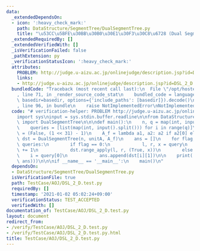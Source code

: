 ```yaml
---
data:
  _extendedDependsOn:
  - icon: ':heavy_check_mark:'
    path: DataStructure/SegmentTree/DualSegmentTree.py
    title: "\u53CC\u5BFE\u30BB\u30B0\u30E1\u30F3\u30C8\u6728 (Dual Segment Tree)"
  _extendedRequiredBy: []
  _extendedVerifiedWith: []
  _isVerificationFailed: false
  _pathExtension: py
  _verificationStatusIcon: ':heavy_check_mark:'
  attributes:
    PROBLEM: http://judge.u-aizu.ac.jp/onlinejudge/description.jsp?id=DSL_2_D
    links:
    - http://judge.u-aizu.ac.jp/onlinejudge/description.jsp?id=DSL_2_D
  bundledCode: "Traceback (most recent call last):\n  File \"/opt/hostedtoolcache/Python/3.10.4/x64/lib/python3.10/site-packages/onlinejudge_verify/documentation/build.py\"\
    , line 71, in _render_source_code_stat\n    bundled_code = language.bundle(stat.path,\
    \ basedir=basedir, options={'include_paths': [basedir]}).decode()\n  File \"/opt/hostedtoolcache/Python/3.10.4/x64/lib/python3.10/site-packages/onlinejudge_verify/languages/python.py\"\
    , line 96, in bundle\n    raise NotImplementedError\nNotImplementedError\n"
  code: "# verification-helper: PROBLEM http://judge.u-aizu.ac.jp/onlinejudge/description.jsp?id=DSL_2_D\n\
    import sys\ninput = sys.stdin.buffer.readline\n\nfrom DataStructure.SegmentTree.DualSegmentTree\
    \ import DualSegmentTree\n\n\ndef main():\n    n, q = map(int, input().split())\n\
    \    queries = [list(map(int, input().split())) for i in range(q)]\n\n    unitA\
    \ = (False, (1 << 31) - 1)\n    A_f = lambda a1, a2: a2 if a2[0] else a1\n   \
    \ dst = DualSegmentTree(n, unitA, A_f)\n    ans = []\n    for flag, *query in\
    \ queries:\n        if flag == 0:\n            l, r, x = query\n            r\
    \ += 1\n            dst.range_apply(l, r, (True, x))\n        else:\n        \
    \    i = query[0]\n            ans.append(dst[i][1])\n\n    print('\\n'.join(map(str,\
    \ ans)))\n\n\nif __name__ == '__main__':\n    main()\n"
  dependsOn:
  - DataStructure/SegmentTree/DualSegmentTree.py
  isVerificationFile: true
  path: TestCase/AOJ/DSL_2_D.test.py
  requiredBy: []
  timestamp: '2021-01-02 05:02:24+09:00'
  verificationStatus: TEST_ACCEPTED
  verifiedWith: []
documentation_of: TestCase/AOJ/DSL_2_D.test.py
layout: document
redirect_from:
- /verify/TestCase/AOJ/DSL_2_D.test.py
- /verify/TestCase/AOJ/DSL_2_D.test.py.html
title: TestCase/AOJ/DSL_2_D.test.py
---
```

